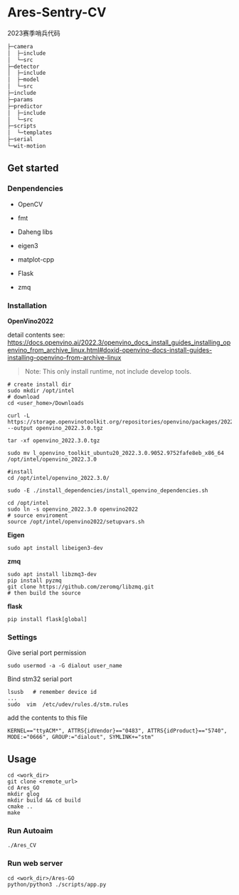 # Ares-Sentry-CV

2023赛季哨兵代码

```txt
├─camera
│  ├─include
│  └─src
├─detector
│  ├─include
│  ├─model
│  └─src
├─include
├─params
├─predictor
│  ├─include
│  └─src
├─scripts
│  └─templates
├─serial
└─wit-motion
```

## Get started
### Denpendencies
- OpenCV
- fmt
- Daheng libs
- eigen3
- matplot-cpp
- Flask

- zmq

### Installation

**OpenVino2022**

detail contents see: <https://docs.openvino.ai/2022.3/openvino_docs_install_guides_installing_openvino_from_archive_linux.html#doxid-openvino-docs-install-guides-installing-openvino-from-archive-linux>

> Note: This only install runtime, not include develop tools.

```shell
# create install dir
sudo mkdir /opt/intel
# download
cd <user_home>/Downloads   

curl -L https://storage.openvinotoolkit.org/repositories/openvino/packages/2022.3/linux/l_openvino_toolkit_ubuntu20_2022.3.0.9052.9752fafe8eb_x86_64.tgz --output openvino_2022.3.0.tgz   

tar -xf openvino_2022.3.0.tgz   

sudo mv l_openvino_toolkit_ubuntu20_2022.3.0.9052.9752fafe8eb_x86_64 /opt/intel/openvino_2022.3.0   

#install
cd /opt/intel/openvino_2022.3.0/   

sudo -E ./install_dependencies/install_openvino_dependencies.sh

cd /opt/intel 
sudo ln -s openvino_2022.3.0 openvino2022
# source enviroment
source /opt/intel/openvino2022/setupvars.sh

```

**Eigen**

```shell
sudo apt install libeigen3-dev
```
**zmq**
```shell
sudo apt install libzmq3-dev
pip install pyzmq
git clone https://github.com/zeromq/libzmq.git
# then build the source
```

**flask**

```shell
pip install flask[global]
```

### Settings

Give serial port permission
```shell
sudo usermod -a -G dialout user_name
```
Bind stm32 serial port
```shell
lsusb   # remember device id
...
sudo  vim  /etc/udev/rules.d/stm.rules
```
add the contents to this file
```vim
KERNEL=="ttyACM*", ATTRS{idVendor}=="0483", ATTRS{idProduct}=="5740", MODE:="0666", GROUP:="dialout", SYMLINK+="stm"
```

## Usage

```shell
cd <work_dir>
git clone <remote_url>
cd Ares_GO
mkdir glog
mkdir build && cd build
cmake ..
make 
```

### Run Autoaim 

```shell
./Ares_CV
```

### Run web server

```shell
cd <work_dir>/Ares-GO
python/python3 ./scripts/app.py
```



